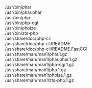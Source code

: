 /usr/bin/phar  
/usr/bin/phar.phar  
/usr/bin/php  
/usr/bin/php-cgi  
/usr/bin/phpize  
/usr/bin/zts-php  
/usr/share/doc/php-cli  
/usr/share/doc/php-cli/README  
/usr/share/doc/php-cli/README.FastCGI  
/usr/share/man/man1/phar.1.gz  
/usr/share/man/man1/phar.phar.1.gz  
/usr/share/man/man1/php-cgi.1.gz  
/usr/share/man/man1/php.1.gz  
/usr/share/man/man1/phpize.1.gz  
/usr/share/man/man1/zts-php.1.gz  
